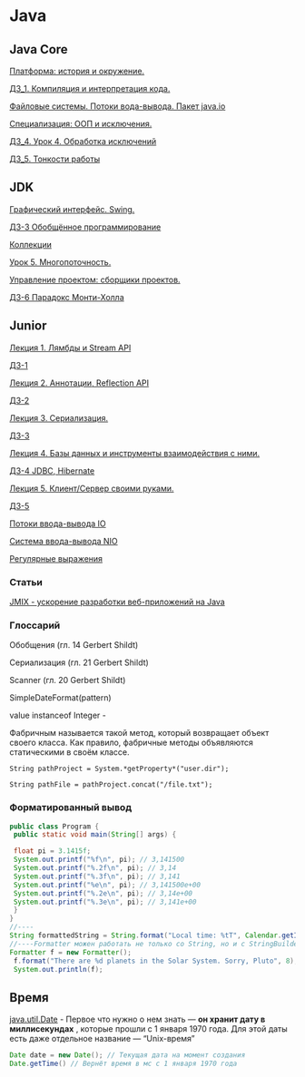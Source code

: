 # Java

## Java Core

[Платформа: история и окружение.](,/javacore1.md)

[ДЗ_1. Компиляция и интерпретация кода.](https://github.com/AndrewNizovkin/HomeWorks/tree/main/java_core_1)

[Файловые системы. Потоки вода-вывода. Пакет java.io](javacore2.md)

[Специализация: ООП и исключения.](javacore3.md)

[ДЗ_4. Урок 4. Обработка исключений](https://github.com/AndrewNizovkin/HomeWorks/tree/main/java_core_4)

[ДЗ_5. Тонкости работы](https://github.com/AndrewNizovkin/HomeWorks/tree/main/java_core_5)

## JDK

[Графический интерфейс. Swing.](swing.md)

[ДЗ-3 Обобщённое программирование](https://github.com/AndrewNizovkin/HomeWorks/tree/main/jdk_3)

[Коллекции](collections.md)

[Урок 5. Многопоточность.](multithreading.md)

[Управление проектом: сборщики проектов.](https://cloud.mail.ru/public/eRAn/DuY2Qt9ET)

[ДЗ-6 Парадокс Монти-Холла](https://github.com/AndrewNizovkin/HomeWorks/tree/main/jdk_6)

## Junior

[Лекция 1. Лямбды и Stream API](junior1.md)

[ДЗ-1](https://github.com/AndrewNizovkin/HomeWorks/tree/main/junior-1)

[Лекция 2. Аннотации, Reflection API](junior2.md)

[ДЗ-2](https://github.com/AndrewNizovkin/HomeWorks/tree/main/junior-2)

[Лекция 3. Сериализация.](junior3.md)

[ДЗ-3](https://github.com/AndrewNizovkin/HomeWorks/tree/main/junior-3)

[Лекция 4. Базы данных и инструменты взаимодействия с ними.](junior4.md)

[ДЗ-4 JDBC, Hibernate](https://github.com/AndrewNizovkin/HomeWorks/tree/main/junior-4)

[Лекция 5. Клиент/Сервер своими руками.](junior5.md)

[ДЗ-5](https://github.com/AndrewNizovkin/HomeWorks/tree/main/junior-5)

[Потоки ввода-вывода IO](junior_io.md)

[Система ввода-вывода NIO](junior_nio.md)

[Регулярные выражения](regular.md)

### Статьи

[JMIX - ускорение разработки веб-приложений на Java](https://www.jmix.ru/)

### Глоссарий

Обобщения (гл. 14 Gerbert Shildt)

Сериализация (гл. 21 Gerbert Shildt)

Scanner (гл. 20 Gerbert Shildt)

SimpleDateFormat(pattern)

value instanceof Integer - 

Фабричным  называется такой метод, который возвращает объект своего класса. Как правило, фабричные методы объявляются статическими в своём классе.

`String pathProject = System.*getProperty*("user.dir");`

`String pathFile = pathProject.concat("/file.txt");`

### Форматированный вывод

```java
public class Program {
 public static void main(String[] args) {

 float pi = 3.1415f;
 System.out.printf("%f\n", pi); // 3,141500
 System.out.printf("%.2f\n", pi); // 3,14
 System.out.printf("%.3f\n", pi); // 3,141
 System.out.printf("%e\n", pi); // 3,141500e+00
 System.out.printf("%.2e\n", pi); // 3,14e+00
 System.out.printf("%.3e\n", pi); // 3,141e+00
 }
}
//----
String formattedString = String.format("Local time: %tT", Calendar.getInstance());
//----Formatter можен работать не только со String, но и с StringBuilder, например
Formatter f = new Formatter(); 
 f.format("There are %d planets in the Solar System. Sorry, Pluto", 8); 
 System.out.println(f);
```
## Время

[java.util.Date](http://java.util.Date) - Первое что нужно о нем знать — **он хранит дату в миллисекундах**
, которые прошли с 1 января 1970 года. Для этой даты есть даже отдельное название — “Unix-время”

```java
Date date = new Date(); // Текущая дата на момент создания
Date.getTime() // Вернёт время в мс с 1 января 1970 года
```
